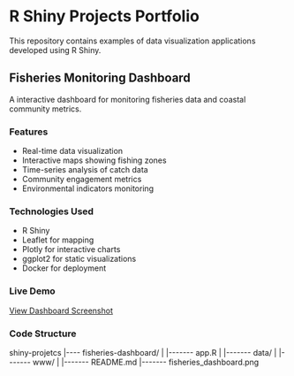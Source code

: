 # R Shiny Projects Portfolio

This repository contains examples of data visualization applications developed using R Shiny.

## Fisheries Monitoring Dashboard

A interactive dashboard for monitoring fisheries data and coastal community metrics.

### Features
- Real-time data visualization
- Interactive maps showing fishing zones
- Time-series analysis of catch data
- Community engagement metrics
- Environmental indicators monitoring

### Technologies Used
- R Shiny
- Leaflet for mapping
- Plotly for interactive charts
- ggplot2 for static visualizations
- Docker for deployment

### Live Demo
[View Dashboard Screenshot](./fisheries_dashboard.png)

### Code Structure
shiny-projetcs
|---- fisheries-dashboard/
| |------- app.R
| |------- data/
| |------- www/
| |------- README.md
|------- fisheries_dashboard.png